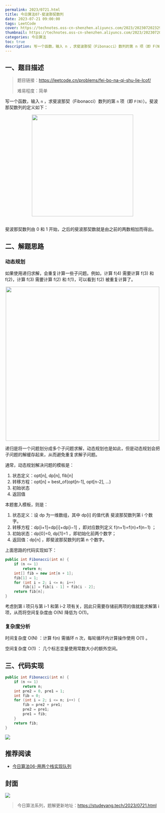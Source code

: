 ```yaml
---
permalink: 2023/0721.html
title: 今日算法07-斐波那契数列
date: 2023-07-21 09:00:00
tags: LeetCode
cover: https://technotes.oss-cn-shenzhen.aliyuncs.com/2023/202307202329015.png
thumbnail: https://technotes.oss-cn-shenzhen.aliyuncs.com/2023/202307202329015.png
categories: 今日算法
toc: true
description: 写一个函数，输入 n ，求斐波那契（Fibonacci）数列的第 n 项（即 F(N)）。
---
```


## 一、题目描述

> 题目链接：https://leetcode.cn/problems/fei-bo-na-qi-shu-lie-lcof/
>
> 难易程度：简单

写一个函数，输入 `n` ，求斐波那契（Fibonacci）数列的第 `n` 项（即 `F(N)`）。斐波那契数列的定义如下：

<div align="center"> <img src="https://cs-notes-1256109796.cos.ap-guangzhou.myqcloud.com/45be9587-6069-4ab7-b9ac-840db1a53744.jpg" width="330px"> </div><br/>

斐波那契数列由 0 和 1 开始，之后的斐波那契数就是由之前的两数相加而得出。

<!-- more -->

## 二、解题思路

### 动态规划

如果使用递归求解，会重复计算一些子问题。例如，计算 f(4) 需要计算 f(3) 和 f(2)，计算 f(3) 需要计算 f(2) 和 f(1)，可以看到 f(2) 被重复计算了。

<div align="center"> <img src="https://technotes.oss-cn-shenzhen.aliyuncs.com/2023/202307202300699.png" width="500px"> </div>

递归是将一个问题划分成多个子问题求解，动态规划也是如此，但是动态规划会把子问题的解缓存起来，从而避免重复求解子问题。

通常，动态规划解决问题的模板是：

1. 状态定义：opt[n], dp[n], fib[n]
2. 转移方程：opt[n] = best_of(opt[n-1], opt[n-2], ...)
3. 初始状态
4. 返回值

本题套入模板，则是：

1. 状态定义：设 dp 为一维数组，其中 dp[i] 的值代表 斐波那契数列第 i 个数字。
2. 转移方程：dp[i+1]=dp[i]+dp[i−1] ，即对应数列定义 f(n+1)=f(n)+f(n−1) ；
3. 初始状态：dp[0]=0, dp[1]=1 ，即初始化前两个数字；
4. 返回值：dp[n] ，即斐波那契数列的第 n 个数字。

上面思路的代码实现如下：

```java
public int Fibonacci(int n) {
    if (n <= 1)
        return n;
    int[] fib = new int[n + 1];
    fib[1] = 1;
    for (int i = 2; i <= n; i++)
        fib[i] = fib[i - 1] + fib[i - 2];
    return fib[n];
}
```

考虑到第 i 项只与第 i-1 和第 i-2 项有关，因此只需要存储前两项的值就能求解第 i 项，从而将空间复杂度由 O(N) 降低为 O(1)。

### 复杂度分析

时间复杂度 O(N) ：计算 f(n) 需循环 n 次，每轮循环内计算操作使用 O(1) 。

空间复杂度 O(1) ： 几个标志变量使用常数大小的额外空间。

## 三、代码实现


```java
public int Fibonacci(int n) {
    if (n <= 1)
        return n;
    int pre2 = 0, pre1 = 1;
    int fib = 0;
    for (int i = 2; i <= n; i++) {
        fib = pre2 + pre1;
        pre2 = pre1;
        pre1 = fib;
    }
    return fib;
}
```

![](https://technotes.oss-cn-shenzhen.aliyuncs.com/2023/202303052135542.gif)

## 推荐阅读

- [今日算法06-用两个栈实现队列](https://mp.weixin.qq.com/s?__biz=MzkwMTI4NTI1NA==&mid=2247484908&idx=1&sn=91df82f67b9973a208fc17fe54e50cd8&chksm=c0b65105f7c1d813e1a29b42173ed028ccf06c540b0cb857d13b26c8607cbdec3153e5f760de&scene=178&cur_album_id=3011486700382224386#rd)

## 封面

![](https://technotes.oss-cn-shenzhen.aliyuncs.com/2023/202307202329015.png)

> 今日算法系列，题解更新地址：https://studeyang.tech/2023/0721.html

